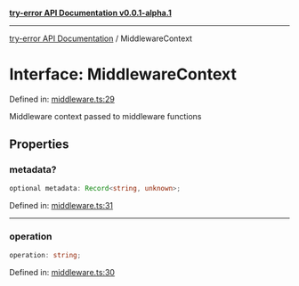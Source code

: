 [**try-error API Documentation v0.0.1-alpha.1**](../index.md)

***

[try-error API Documentation](../index.md) / MiddlewareContext

# Interface: MiddlewareContext

Defined in: [middleware.ts:29](https://github.com/oconnorjohnson/try-error/blob/e3ae0308069a4fba073f4543d527ad76373db795/src/middleware.ts#L29)

Middleware context passed to middleware functions

## Properties

### metadata?

```ts
optional metadata: Record<string, unknown>;
```

Defined in: [middleware.ts:31](https://github.com/oconnorjohnson/try-error/blob/e3ae0308069a4fba073f4543d527ad76373db795/src/middleware.ts#L31)

***

### operation

```ts
operation: string;
```

Defined in: [middleware.ts:30](https://github.com/oconnorjohnson/try-error/blob/e3ae0308069a4fba073f4543d527ad76373db795/src/middleware.ts#L30)
